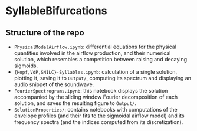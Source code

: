 # SyllableBifurcations

## Structure of the repo

- `PhysicalModelAirflow.ipynb`: differential equations for the physical quantities involved in the airflow production, and their numerical solution, which resembles a competition between raising and decaying sigmoids.
- `{Hopf,VdP,SNILC}-Syllables.ipynb`: calculation of a single solution, plotting it, saving it to `Output/`, computing its spectrum and displaying an audio snippet of the soundwave.
- `FourierSpectrograms.ipynb`: this notebook displays the solution accompanied by the sliding window Fourier decomposition of each solution, and saves the resulting figure to `Output/`.
- `SolutionProperties/`: contains notebooks with computations of the envelope profiles (and their fits to the sigmoidal airflow model) and its frequency spectra (and the indices computed from its discretization).